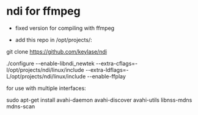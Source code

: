 # ndi for ffmpeg 
- fixed version for compiling with ffmpeg

- add this repo in /opt/projects/:

git clone https://github.com/keylase/ndi

./configure --enable-libndi_newtek --extra-cflags=-I/opt/projects/ndi/linux/include --extra-ldflags=-L/opt/projects/ndi/linux/include --enable-ffplay

for use with multiple interfaces:

sudo apt-get install avahi-daemon avahi-discover avahi-utils libnss-mdns mdns-scan

